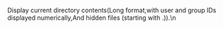 Display current directory contents(Long format,with user and group IDs displayed numerically,And hidden files (starting with .)).\n
